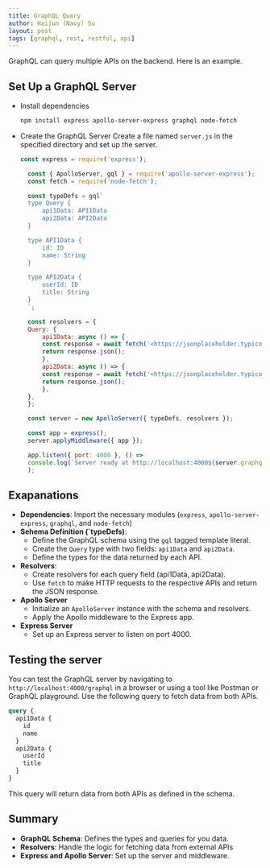 ```yaml
---
title: GraphQL Query
author: Haijun (Navy) Su
layout: post
tags: [graphql, rest, restful, api]
---
```


GraphQL can query multiple APIs on the backend. Here is an example.

## Set Up a GraphQL Server

* Install dependencies

  ```bash
  npm install express apollo-server-express graphql node-fetch
  ```

* Create the GraphQL Server
  Create a file named `server.js` in the specified directory and set up the server.

  ```javascript
  const express = require('express');

    const { ApolloServer, gql } = require('apollo-server-express');
    const fetch = require('node-fetch');

    const typeDefs = gql`
    type Query {
        api1Data: API1Data
        api2Data: API2Data
    }

    type API1Data {
        id: ID
        name: String
    }

    type API2Data {
        userId: ID
        title: String
    }
    `;

    const resolvers = {
    Query: {
        api1Data: async () => {
        const response = await fetch('<https://jsonplaceholder.typicode.com/users/1>');
        return response.json();
        },
        api2Data: async () => {
        const response = await fetch('<https://jsonplaceholder.typicode.com/posts/1>');
        return response.json();
        },
    },
    };

    const server = new ApolloServer({ typeDefs, resolvers });

    const app = express();
    server.applyMiddleware({ app });

    app.listen({ port: 4000 }, () =>
    console.log(`Server ready at http://localhost:4000${server.graphqlPath}`)
    );

    ```

## Exapanations

* **Dependencies**: Import the necessary modules (`express`, `apollo-server-express`, `graphql`, and `node-fetch`)
* **Sehema Definition (`typeDefs)**:
  * Define the GraphQL schema using the `gql` tagged template literal.
  * Create the `Query` type with two fields: `api1Data` and `api2Data`.
  * Define the types for the data returned by each API.
* **Resolvers**:
  * Create resolvers for each query field (api1Data, api2Data).
  * Use `fetch` to make HTTP requests to the respective APIs and return the JSON response.
* **Apollo Server**
  * Initialize an `ApolloServer` instance with the schema and resolvers.
  * Apply the Apollo middleware to the Express app.
* **Express Server**
  * Set up an Express server to listen on port 4000.

## Testing the server

You can test the GraphQL server by navigating to `http://localhost:4000/graphql` in a browser or using a tool like Postman or GraphQL playground. Use the following query to fetch data from both APIs.

```graphql
query {
  api1Data {
    id
    name
  }
  api2Data {
    userId
    title
  }
}
```

This query will return data from both APIs as defined in the schema.

## Summary

* **GraphQL Schema**: Defines the types and queries for you data.
* **Resolvers**: Handle the logic for fetching data from external APIs
* **Express and Apollo Server**: Set up the server and middleware.
